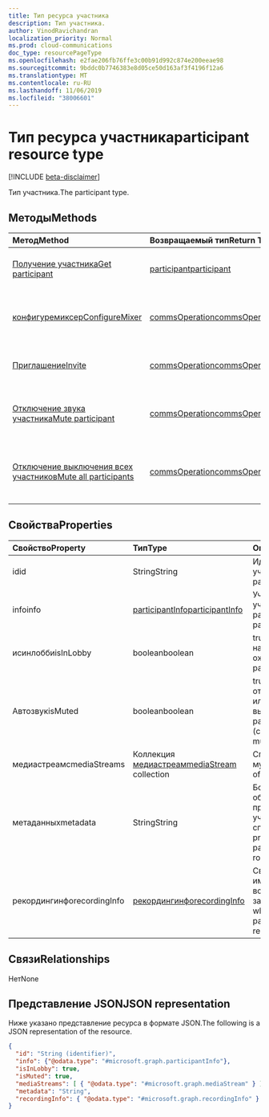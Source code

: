 ```yaml
---
title: Тип ресурса участника
description: Тип участника.
author: VinodRavichandran
localization_priority: Normal
ms.prod: cloud-communications
doc_type: resourcePageType
ms.openlocfilehash: e2fae206fb76ffe3c00b91d992c874e200eeae98
ms.sourcegitcommit: 9bddc0b7746383e8d05ce50d163af3f4196f12a6
ms.translationtype: MT
ms.contentlocale: ru-RU
ms.lasthandoff: 11/06/2019
ms.locfileid: "38006601"
---
```

# <a name="participant-resource-type"></a><span data-ttu-id="8e27d-103">Тип ресурса участника</span><span class="sxs-lookup"><span data-stu-id="8e27d-103">participant resource type</span></span>

[!INCLUDE [beta-disclaimer](../../includes/beta-disclaimer.md)]

<span data-ttu-id="8e27d-104">Тип участника.</span><span class="sxs-lookup"><span data-stu-id="8e27d-104">The participant type.</span></span>

## <a name="methods"></a><span data-ttu-id="8e27d-105">Методы</span><span class="sxs-lookup"><span data-stu-id="8e27d-105">Methods</span></span>

| <span data-ttu-id="8e27d-106">Метод</span><span class="sxs-lookup"><span data-stu-id="8e27d-106">Method</span></span>                                                          | <span data-ttu-id="8e27d-107">Возвращаемый тип</span><span class="sxs-lookup"><span data-stu-id="8e27d-107">Return Type</span></span>                              | <span data-ttu-id="8e27d-108">Описание</span><span class="sxs-lookup"><span data-stu-id="8e27d-108">Description</span></span>                                       |
|:----------------------------------------------------------------|:-----------------------------------------|:--------------------------------------------------|
| [<span data-ttu-id="8e27d-109">Получение участника</span><span class="sxs-lookup"><span data-stu-id="8e27d-109">Get participant</span></span>](../api/participant-get.md)                    | [<span data-ttu-id="8e27d-110">participant</span><span class="sxs-lookup"><span data-stu-id="8e27d-110">participant</span></span>](participant.md)            | <span data-ttu-id="8e27d-111">Чтение свойств объекта **участника** .</span><span class="sxs-lookup"><span data-stu-id="8e27d-111">Read properties of the **participant** object.</span></span>    |
| [<span data-ttu-id="8e27d-112">конфигуремиксер</span><span class="sxs-lookup"><span data-stu-id="8e27d-112">ConfigureMixer</span></span>](../api/participant-configuremixer.md)          | [<span data-ttu-id="8e27d-113">commsOperation</span><span class="sxs-lookup"><span data-stu-id="8e27d-113">commsOperation</span></span>](commsoperation.md)      | <span data-ttu-id="8e27d-114">Настройка микшера звука участника.</span><span class="sxs-lookup"><span data-stu-id="8e27d-114">Configure the participant audio mixer.</span></span>            |
| [<span data-ttu-id="8e27d-115">Приглашение</span><span class="sxs-lookup"><span data-stu-id="8e27d-115">Invite</span></span>](../api/participant-invite.md)                          | [<span data-ttu-id="8e27d-116">commsOperation</span><span class="sxs-lookup"><span data-stu-id="8e27d-116">commsOperation</span></span>](commsoperation.md)      | <span data-ttu-id="8e27d-117">Приглашение участника на звонок.</span><span class="sxs-lookup"><span data-stu-id="8e27d-117">Invite a participant to the call.</span></span>                 |
| [<span data-ttu-id="8e27d-118">Отключение звука участника</span><span class="sxs-lookup"><span data-stu-id="8e27d-118">Mute participant</span></span>](../api/participant-mute.md)                  | [<span data-ttu-id="8e27d-119">commsOperation</span><span class="sxs-lookup"><span data-stu-id="8e27d-119">commsOperation</span></span>](commsoperation.md)      | <span data-ttu-id="8e27d-120">Отключение выключения участника в вызове.</span><span class="sxs-lookup"><span data-stu-id="8e27d-120">Mute a participant in a call.</span></span>                     |
| [<span data-ttu-id="8e27d-121">Отключение выключения всех участников</span><span class="sxs-lookup"><span data-stu-id="8e27d-121">Mute all participants</span></span>](../api/participant-muteall.md)          | [<span data-ttu-id="8e27d-122">commsOperation</span><span class="sxs-lookup"><span data-stu-id="8e27d-122">commsOperation</span></span>](commsoperation.md)      | <span data-ttu-id="8e27d-123">Отключение выключения всех участников собрания.</span><span class="sxs-lookup"><span data-stu-id="8e27d-123">Mute all the participants in the meeting.</span></span>         |

## <a name="properties"></a><span data-ttu-id="8e27d-124">Свойства</span><span class="sxs-lookup"><span data-stu-id="8e27d-124">Properties</span></span>

| <span data-ttu-id="8e27d-125">Свойство</span><span class="sxs-lookup"><span data-stu-id="8e27d-125">Property</span></span>             | <span data-ttu-id="8e27d-126">Тип</span><span class="sxs-lookup"><span data-stu-id="8e27d-126">Type</span></span>                                     | <span data-ttu-id="8e27d-127">Описание</span><span class="sxs-lookup"><span data-stu-id="8e27d-127">Description</span></span>                                                  |
| :------------------- | :--------------------------------------- | :------------------------------------------------------------|
| <span data-ttu-id="8e27d-128">id</span><span class="sxs-lookup"><span data-stu-id="8e27d-128">id</span></span>                   | <span data-ttu-id="8e27d-129">String</span><span class="sxs-lookup"><span data-stu-id="8e27d-129">String</span></span>                                   | <span data-ttu-id="8e27d-130">Идентификатор участника.</span><span class="sxs-lookup"><span data-stu-id="8e27d-130">The participant id.</span></span>                                          |
| <span data-ttu-id="8e27d-131">info</span><span class="sxs-lookup"><span data-stu-id="8e27d-131">info</span></span>                 | [<span data-ttu-id="8e27d-132">participantInfo</span><span class="sxs-lookup"><span data-stu-id="8e27d-132">participantInfo</span></span>](participantinfo.md)    | <span data-ttu-id="8e27d-133">Участник участника.</span><span class="sxs-lookup"><span data-stu-id="8e27d-133">The participant of the participant.</span></span>                          |
| <span data-ttu-id="8e27d-134">исинлобби</span><span class="sxs-lookup"><span data-stu-id="8e27d-134">isInLobby</span></span>            | <span data-ttu-id="8e27d-135">boolean</span><span class="sxs-lookup"><span data-stu-id="8e27d-135">boolean</span></span>                                  | <span data-ttu-id="8e27d-136">true, если участник находится в зале ожидания</span><span class="sxs-lookup"><span data-stu-id="8e27d-136">true if the participant is in lobby</span></span>                          |
| <span data-ttu-id="8e27d-137">Автозвук</span><span class="sxs-lookup"><span data-stu-id="8e27d-137">isMuted</span></span>              | <span data-ttu-id="8e27d-138">boolean</span><span class="sxs-lookup"><span data-stu-id="8e27d-138">boolean</span></span>                                  | <span data-ttu-id="8e27d-139">true, если участник отключен (клиент или сервер выключен)</span><span class="sxs-lookup"><span data-stu-id="8e27d-139">true if the participant is muted (client or server muted)</span></span>    |
| <span data-ttu-id="8e27d-140">медиастреамс</span><span class="sxs-lookup"><span data-stu-id="8e27d-140">mediaStreams</span></span>         | <span data-ttu-id="8e27d-141">Коллекция [медиастреам](mediastream.md)</span><span class="sxs-lookup"><span data-stu-id="8e27d-141">[mediaStream](mediastream.md) collection</span></span> | <span data-ttu-id="8e27d-142">Список потоков мультимедиа.</span><span class="sxs-lookup"><span data-stu-id="8e27d-142">The list of media streams.</span></span>                                   |
| <span data-ttu-id="8e27d-143">метаданных</span><span class="sxs-lookup"><span data-stu-id="8e27d-143">metadata</span></span>             | <span data-ttu-id="8e27d-144">String</span><span class="sxs-lookup"><span data-stu-id="8e27d-144">String</span></span>                                   | <span data-ttu-id="8e27d-145">Большой двоичный объект данных, предоставляемый участником в списке</span><span class="sxs-lookup"><span data-stu-id="8e27d-145">A blob of data provided by the participant in the roster</span></span>     |
| <span data-ttu-id="8e27d-146">рекордингинфо</span><span class="sxs-lookup"><span data-stu-id="8e27d-146">recordingInfo</span></span>        | [<span data-ttu-id="8e27d-147">рекордингинфо</span><span class="sxs-lookup"><span data-stu-id="8e27d-147">recordingInfo</span></span>](recordinginfo.md)        | <span data-ttu-id="8e27d-148">Сведения о том, имеет ли участник возможность записи.</span><span class="sxs-lookup"><span data-stu-id="8e27d-148">Information on whether the participant has recording capability.</span></span> |

## <a name="relationships"></a><span data-ttu-id="8e27d-149">Связи</span><span class="sxs-lookup"><span data-stu-id="8e27d-149">Relationships</span></span>
<span data-ttu-id="8e27d-150">Нет</span><span class="sxs-lookup"><span data-stu-id="8e27d-150">None</span></span>

## <a name="json-representation"></a><span data-ttu-id="8e27d-151">Представление JSON</span><span class="sxs-lookup"><span data-stu-id="8e27d-151">JSON representation</span></span>

<span data-ttu-id="8e27d-152">Ниже указано представление ресурса в формате JSON.</span><span class="sxs-lookup"><span data-stu-id="8e27d-152">The following is a JSON representation of the resource.</span></span>

<!-- {
  "blockType": "resource",
  "optionalProperties": [

  ],
  "@odata.type": "microsoft.graph.participant"
}-->
```json
{
  "id": "String (identifier)",
  "info": {"@odata.type": "#microsoft.graph.participantInfo"},
  "isInLobby": true,
  "isMuted": true,
  "mediaStreams": [ { "@odata.type": "#microsoft.graph.mediaStream" } ],
  "metadata": "String",
  "recordingInfo": { "@odata.type": "#microsoft.graph.recordingInfo" }
}
```

<!-- uuid: 8fcb5dbc-d5aa-4681-8e31-b001d5168d79
2015-10-25 14:57:30 UTC -->
<!--
{
  "type": "#page.annotation",
  "description": "participant resource",
  "keywords": "",
  "section": "documentation",
  "tocPath": "",
  "suppressions": []
}
-->
